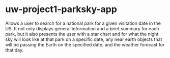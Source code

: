 # uw-project1-parksky-app
Allows a user to search for a national park for a given visitation date in the US. It not only displays general information and a brief summary for each park, but it also presents the user with a star chart and for what the night sky will look like at that park on a specific date, any near earth objects that will be passing the Earth on the specified date, and the weather forecast for that day.
